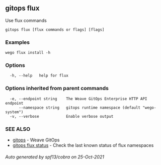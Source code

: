 ## gitops flux

Use flux commands

```
gitops flux [flux commands or flags] [flags]
```

### Examples

```
wego flux install -h
```

### Options

```
  -h, --help   help for flux
```

### Options inherited from parent commands

```
  -e, --endpoint string    The Weave GitOps Enterprise HTTP API endpoint
      --namespace string   gitops runtime namespace (default "wego-system")
  -v, --verbose            Enable verbose output
```

### SEE ALSO

* [gitops](gitops.md)	 - Weave GitOps
* [gitops flux status](gitops_flux_status.md)	 - Check the last known status of flux namespaces

###### Auto generated by spf13/cobra on 25-Oct-2021
